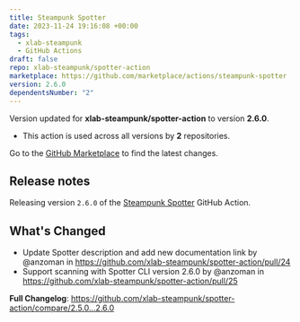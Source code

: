 ```yaml
---
title: Steampunk Spotter
date: 2023-11-24 19:16:08 +00:00
tags:
  - xlab-steampunk
  - GitHub Actions
draft: false
repo: xlab-steampunk/spotter-action
marketplace: https://github.com/marketplace/actions/steampunk-spotter
version: 2.6.0
dependentsNumber: "2"
---
```



Version updated for **xlab-steampunk/spotter-action** to version **2.6.0**.
- This action is used across all versions by **2** repositories.

Go to the [GitHub Marketplace](https://github.com/marketplace/actions/steampunk-spotter) to find the latest changes.

## Release notes

Releasing version `2.6.0` of the [Steampunk Spotter](https://steampunk.si/spotter/) GitHub Action.

## What's Changed
* Update Spotter description and add new documentation link by @anzoman in https://github.com/xlab-steampunk/spotter-action/pull/24
* Support scanning with Spotter CLI version 2.6.0 by @anzoman in https://github.com/xlab-steampunk/spotter-action/pull/25

**Full Changelog**: https://github.com/xlab-steampunk/spotter-action/compare/2.5.0...2.6.0
